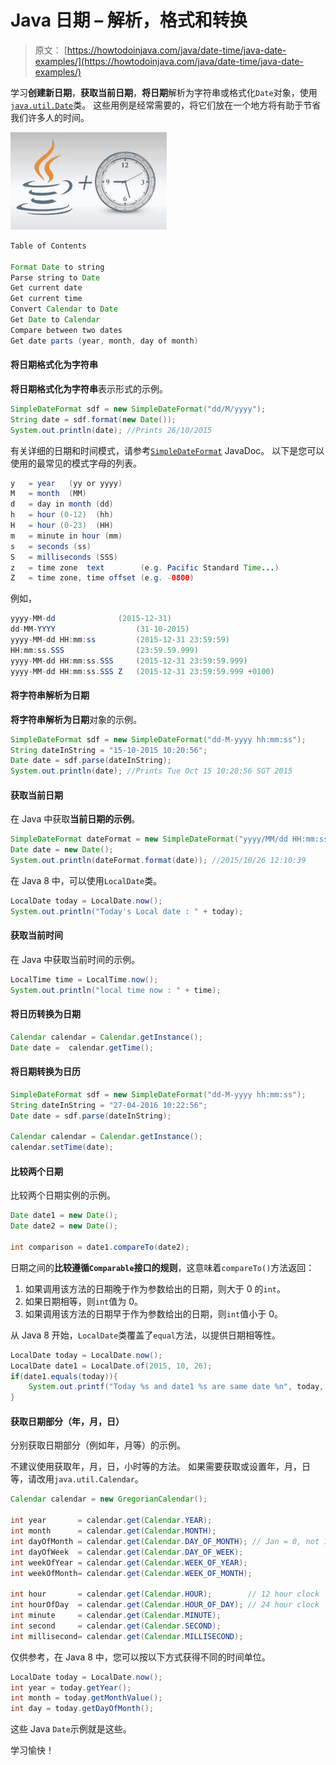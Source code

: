 # Java 日期 – 解析，格式和转换

> 原文： [https://howtodoinjava.com/java/date-time/java-date-examples/](https://howtodoinjava.com/java/date-time/java-date-examples/)

学习**创建新日期**，**获取当前日期**，**将日期**解析为字符串或格式化`Date`对象，使用[`java.util.Date`](https://docs.oracle.com/javase/7/docs/api/java/util/Date.html)类。 这些用例是经常需要的，将它们放在一个地方将有助于节省我们许多人的时间。

![java date](img/781a5cb054f71c6d2d6a3689418232f9.png)

```java
Table of Contents

Format Date to string
Parse string to Date
Get current date
Get current time
Convert Calendar to Date
Get Date to Calendar
Compare between two dates
Get date parts (year, month, day of month)
```

#### 将日期格式化为字符串

**将日期格式化为字符串**表示形式的示例。

```java
SimpleDateFormat sdf = new SimpleDateFormat("dd/M/yyyy");
String date = sdf.format(new Date()); 
System.out.println(date); //Prints 26/10/2015
```

有关详细的日期和时间模式，请参考[`SimpleDateFormat`](https://docs.oracle.com/javase/6/docs/api/java/text/SimpleDateFormat.html) JavaDoc。 以下是您可以使用的最常见的模式字母的列表。

```java
y   = year   (yy or yyyy)
M   = month  (MM)
d   = day in month (dd)
h   = hour (0-12)  (hh)
H   = hour (0-23)  (HH)
m   = minute in hour (mm)
s   = seconds (ss)
S   = milliseconds (SSS)
z   = time zone  text        (e.g. Pacific Standard Time...)
Z   = time zone, time offset (e.g. -0800)
```

例如，

```java
yyyy-MM-dd           	(2015-12-31)
dd-MM-YYYY           		(31-10-2015)
yyyy-MM-dd HH:mm:ss  		(2015-12-31 23:59:59)
HH:mm:ss.SSS         		(23:59.59.999)
yyyy-MM-dd HH:mm:ss.SSS   	(2015-12-31 23:59:59.999)
yyyy-MM-dd HH:mm:ss.SSS Z   (2015-12-31 23:59:59.999 +0100)
```

#### 将字符串解析为日期

**将字符串解析为日期**对象的示例。

```java
SimpleDateFormat sdf = new SimpleDateFormat("dd-M-yyyy hh:mm:ss");
String dateInString = "15-10-2015 10:20:56";
Date date = sdf.parse(dateInString);
System.out.println(date); //Prints Tue Oct 15 10:20:56 SGT 2015
```

#### 获取当前日期

在 Java 中获取**当前日期的示例**。

```java
SimpleDateFormat dateFormat = new SimpleDateFormat("yyyy/MM/dd HH:mm:ss");
Date date = new Date();
System.out.println(dateFormat.format(date)); //2015/10/26 12:10:39
```

在 Java 8 中，可以使用`LocalDate`类。

```java
LocalDate today = LocalDate.now();
System.out.println("Today's Local date : " + today);
```

#### 获取当前时间

在 Java 中获取当前时间的示例。

```java
LocalTime time = LocalTime.now();
System.out.println("local time now : " + time);

```

#### 将日历转换为日期

```java
Calendar calendar = Calendar.getInstance();
Date date =  calendar.getTime();
```

#### 将日期转换为日历

```java
SimpleDateFormat sdf = new SimpleDateFormat("dd-M-yyyy hh:mm:ss");
String dateInString = "27-04-2016 10:22:56";
Date date = sdf.parse(dateInString);

Calendar calendar = Calendar.getInstance();
calendar.setTime(date);
```

#### 比较两个日期

比较两个日期实例的示例。

```java
Date date1 = new Date();
Date date2 = new Date();

int comparison = date1.compareTo(date2);
```

日期之间的**比较遵循`Comparable`接口的规则**，这意味着`compareTo()`方法返回：

1.  如果调用该方法的日期晚于作为参数给出的日期，则大于 0 的`int`。
2.  如果日期相等，则`int`值为 0。
3.  如果调用该方法的日期早于作为参数给出的日期，则`int`值小于 0。

从 Java 8 开始，`LocalDate`类覆盖了`equal`方法，以提供日期相等性。

```java
LocalDate today = LocalDate.now();
LocalDate date1 = LocalDate.of(2015, 10, 26);
if(date1.equals(today)){
    System.out.printf("Today %s and date1 %s are same date %n", today, date1);
}

```

#### 获取日期部分（年，月，日）

分别获取日期部分（例如年，月等）的示例。

不建议使用获取年，月，日，小时等的方法。 如果需要获取或设置年，月，日等，请改用`java.util.Calendar`。

```java
Calendar calendar = new GregorianCalendar();

int year       = calendar.get(Calendar.YEAR);
int month      = calendar.get(Calendar.MONTH); 
int dayOfMonth = calendar.get(Calendar.DAY_OF_MONTH); // Jan = 0, not 1
int dayOfWeek  = calendar.get(Calendar.DAY_OF_WEEK);
int weekOfYear = calendar.get(Calendar.WEEK_OF_YEAR);
int weekOfMonth= calendar.get(Calendar.WEEK_OF_MONTH);

int hour       = calendar.get(Calendar.HOUR);        // 12 hour clock
int hourOfDay  = calendar.get(Calendar.HOUR_OF_DAY); // 24 hour clock
int minute     = calendar.get(Calendar.MINUTE);
int second     = calendar.get(Calendar.SECOND);
int millisecond= calendar.get(Calendar.MILLISECOND);
```

仅供参考，在 Java 8 中，您可以按以下方式获得不同的时间单位。

```java
LocalDate today = LocalDate.now();
int year = today.getYear();
int month = today.getMonthValue();
int day = today.getDayOfMonth();
```

这些 Java `Date`示例就是这些。

学习愉快！